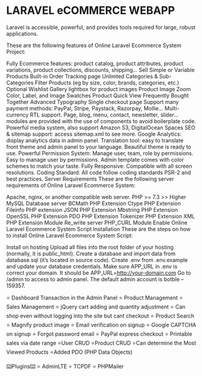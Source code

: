# LARAVEL eCOMMERCE WEBAPP

Laravel is accessible, powerful, and provides tools required for large, robust applications.

These are the following features of Online Laravel Ecommerce System Project:

Fully Ecommerce features: product catalog, product attributes, product variations, product collections, discounts, shipping…
Sell Simple or Variable Products
Built-in Order Tracking page
Unlimted Categories & Sub-Categories
Filter Products (eg by size, color, brands, categories, etc.)
Optional Wishlist
Gallery lightbox for product images
Product Image Zoom
Color, Label, and Image Swatches
Product Quick View
Frequently Bought Together
Advanced Typography
Single checkout page
Support many payment methods: PayPal, Stripe, Paystack, Razorpay, Mollie…
Multi-currency
RTL support.
Page, blog, menu, contact, newsletter, slider… modules are provided with the use of components to avoid boilerplate code.
Powerful media system, also support Amazon S3, DigitalOcean Spaces
SEO & sitemap support: access sitemap.xml to see more.
Google Analytics: display analytics data in admin panel.
Translation tool: easy to translate front theme and admin panel to your language.
Beautiful theme is ready to use.
Powerful Permission System: Manage user, team, role by permissions. Easy to manage user by permissions.
Admin template comes with color schemes to match your taste.
Fully Responsive: Compatible with all screen resolutions.
Coding Standard: All code follow coding standards PSR-2 and best practices.
Server Requirements
These are the following server requirements of Online Laravel Ecommerce System:

Apache, nginx, or another compatible web server.
PHP >= 7.3 >> Higher
MySQL Database server
BCMath PHP Extension
Ctype PHP Extension
Fileinfo PHP extension
JSON PHP Extension
Mbstring PHP Extension
OpenSSL PHP Extension
PDO PHP Extension
Tokenizer PHP Extension
XML PHP Extension
Module Re_write server
PHP_CURL Module Enable
Online Laravel Ecommerce System Script Installation
These are the steps on how to install Online Laravel Ecommerce System Script:

Install on hosting
Upload all files into the root folder of your hosting (normally, it is public_html).
Create a database and import data from database.sql (it’s located in source code).
Create .env from .env.example and update your database credentials.
Make sure APP_URL in .env is correct your domain. It should be APP_URL=http://your-domain.com
Go to /admin to access to admin panel.
The default admin account is botble – 159357.

⭐️ Dashboard Transaction in the Admin Panel
⭐️ Product Management
⭐️ Sales Management
⭐️ jQuery cart adding and quantity adjustment
⭐️ Can shop even without logging into the site but cant checkout
⭐️ Product Search
⭐️ Magnify product image
⭐️ Email verification on signup
⭐️ Google CAPTCHA on signup
⭐️ Forgot password email
⭐️ PayPal express checkout
⭐️ Printable sales via date range
⭐️User CRUD
⭐️Product CRUD
⭐️Can determine the Most Viewed Products
⭐️Added PDO (PHP Data Objects)

⌨️Plugins⌨️
⭐️ AdminLTE
⭐️ TCPDF
⭐️ PHPMailer
